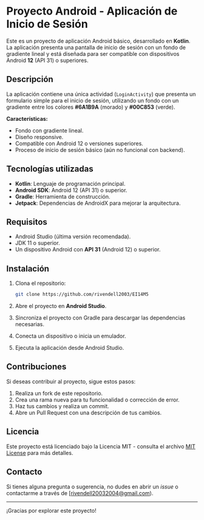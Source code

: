 # Proyecto Android - Aplicación de Inicio de Sesión

Este es un proyecto de aplicación Android básico, desarrollado en **Kotlin**. La aplicación presenta una pantalla de inicio de sesión con un fondo de gradiente lineal y está diseñada para ser compatible con dispositivos Android **12** (API 31) o superiores.

## Descripción

La aplicación contiene una única actividad (`LoginActivity`) que presenta un formulario simple para el inicio de sesión, utilizando un fondo con un gradiente entre los colores **#6A1B9A** (morado) y **#00C853** (verde).

**Características:**
- Fondo con gradiente lineal.
- Diseño responsive.
- Compatible con Android 12 o versiones superiores.
- Proceso de inicio de sesión básico (aún no funcional con backend).

## Tecnologías utilizadas

- **Kotlin**: Lenguaje de programación principal.
- **Android SDK**: Android 12 (API 31) o superior.
- **Gradle**: Herramienta de construcción.
- **Jetpack**: Dependencias de AndroidX para mejorar la arquitectura.

## Requisitos

- Android Studio (última versión recomendada).
- JDK 11 o superior.
- Un dispositivo Android con **API 31** (Android 12) o superior.

## Instalación

1. Clona el repositorio:
    ```bash
    git clone https://github.com/rivendell2003/EI14M5
    ```

2. Abre el proyecto en **Android Studio**.

3. Sincroniza el proyecto con Gradle para descargar las dependencias necesarias.

4. Conecta un dispositivo o inicia un emulador.

5. Ejecuta la aplicación desde Android Studio.

## Contribuciones

Si deseas contribuir al proyecto, sigue estos pasos:

1. Realiza un fork de este repositorio.
2. Crea una rama nueva para tu funcionalidad o corrección de error.
3. Haz tus cambios y realiza un commit.
4. Abre un Pull Request con una descripción de tus cambios.

## Licencia

Este proyecto está licenciado bajo la Licencia MIT - consulta el archivo [MIT License](https://github.com/Rivendell2003/EI14M5/blob/master/MIT%20License) para más detalles.

## Contacto

Si tienes alguna pregunta o sugerencia, no dudes en abrir un _issue_ o contactarme a través de [rivendell20032004@gmail.com).

---

¡Gracias por explorar este proyecto!
